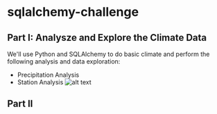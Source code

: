 # sqlalchemy-challenge
 
## Part I: Analysze and Explore the Climate Data
We'll use Python and SQLAlchemy to do basic climate and perform the following analysis and data exploration:
 - Precipitation Analysis
 - Station Analysis
![alt text]([https://github.com/[username]/[reponame]/blob/[branch]/image.jpg?raw=true](https://github.com/TaiShan16/sqlalchemy-challenge/blob/main/SurfsUp/climate.png))

## Part II
